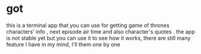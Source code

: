 # got
this is a terminal app that you can use for getting game of thrones characters' info , next episode air time and also character's quotes .
the app is not stable yet but you can use it to see how it works, there are still many feature I have in my mind, I'll them one by one
